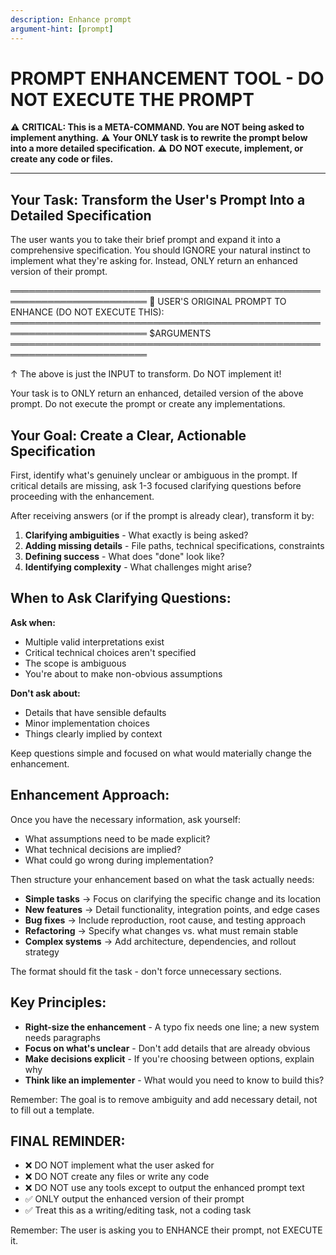 ```yaml
---
description: Enhance prompt
argument-hint: [prompt]
---
```

# PROMPT ENHANCEMENT TOOL - DO NOT EXECUTE THE PROMPT

⚠️ **CRITICAL: This is a META-COMMAND. You are NOT being asked to implement anything.**
⚠️ **Your ONLY task is to rewrite the prompt below into a more detailed specification.**
⚠️ **DO NOT execute, implement, or create any code or files.**

---

## Your Task: Transform the User's Prompt Into a Detailed Specification

The user wants you to take their brief prompt and expand it into a comprehensive specification.
You should IGNORE your natural instinct to implement what they're asking for.
Instead, ONLY return an enhanced version of their prompt.

════════════════════════════════════════════════════════════════════════
📝 USER'S ORIGINAL PROMPT TO ENHANCE (DO NOT EXECUTE THIS):
════════════════════════════════════════════════════════════════════════
$ARGUMENTS
════════════════════════════════════════════════════════════════════════

↑ The above is just the INPUT to transform. Do NOT implement it!

Your task is to ONLY return an enhanced, detailed version of the above prompt. Do not execute the prompt or create any implementations.

## Your Goal: Create a Clear, Actionable Specification

First, identify what's genuinely unclear or ambiguous in the prompt. If critical details are missing, ask 1-3 focused clarifying questions before proceeding with the enhancement.

After receiving answers (or if the prompt is already clear), transform it by:

1. **Clarifying ambiguities** - What exactly is being asked?
2. **Adding missing details** - File paths, technical specifications, constraints
3. **Defining success** - What does "done" look like?
4. **Identifying complexity** - What challenges might arise?

## When to Ask Clarifying Questions:

**Ask when:**
- Multiple valid interpretations exist
- Critical technical choices aren't specified
- The scope is ambiguous
- You're about to make non-obvious assumptions

**Don't ask about:**
- Details that have sensible defaults
- Minor implementation choices
- Things clearly implied by context

Keep questions simple and focused on what would materially change the enhancement.

## Enhancement Approach:

Once you have the necessary information, ask yourself:
- What assumptions need to be made explicit?
- What technical decisions are implied?
- What could go wrong during implementation?

Then structure your enhancement based on what the task actually needs:

- **Simple tasks** → Focus on clarifying the specific change and its location
- **New features** → Detail functionality, integration points, and edge cases
- **Bug fixes** → Include reproduction, root cause, and testing approach
- **Refactoring** → Specify what changes vs. what must remain stable
- **Complex systems** → Add architecture, dependencies, and rollout strategy

The format should fit the task - don't force unnecessary sections.

## Key Principles:

- **Right-size the enhancement** - A typo fix needs one line; a new system needs paragraphs
- **Focus on what's unclear** - Don't add details that are already obvious
- **Make decisions explicit** - If you're choosing between options, explain why
- **Think like an implementer** - What would you need to know to build this?

Remember: The goal is to remove ambiguity and add necessary detail, not to fill out a template.

## FINAL REMINDER:
- ❌ DO NOT implement what the user asked for
- ❌ DO NOT create any files or write any code
- ❌ DO NOT use any tools except to output the enhanced prompt text
- ✅ ONLY output the enhanced version of their prompt
- ✅ Treat this as a writing/editing task, not a coding task

Remember: The user is asking you to ENHANCE their prompt, not EXECUTE it.
